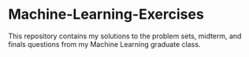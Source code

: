 # Machine-Learning-Exercises

This repository contains my solutions to the problem sets, midterm, and finals questions from my Machine Learning graduate class.
